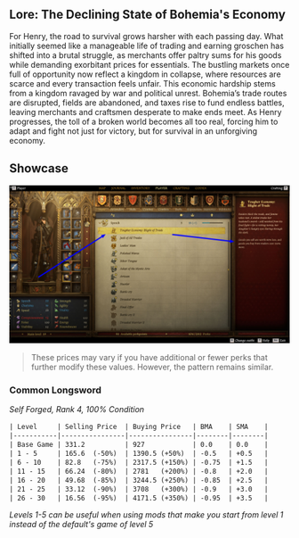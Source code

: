 ## Lore: The Declining State of Bohemia's Economy

For Henry, the road to survival grows harsher with each passing day. What initially seemed like a manageable life of trading and earning groschen has shifted into a brutal struggle, as merchants offer paltry sums for his goods while demanding exorbitant prices for essentials. The bustling markets once full of opportunity now reflect a kingdom in collapse, where resources are scarce and every transaction feels unfair. This economic hardship stems from a kingdom ravaged by war and political unrest. Bohemia’s trade routes are disrupted, fields are abandoned, and taxes rise to fund endless battles, leaving merchants and craftsmen desperate to make ends meet. As Henry progresses, the toll of a broken world becomes all too real, forcing him to adapt and fight not just for victory, but for survival in an unforgiving economy.

## Showcase

[![Showcase](https://github.com/rdok/kcd2_scaled_economy_hardship/blob/main/documentation/showcase.jpg?raw=true)](https://www.nexusmods.com/kingdomcomedeliverance2/mods/1326)


> These prices may vary if you have additional or fewer perks that further modify these values. However, the pattern remains similar.
### Common Longsword
*Self Forged, Rank 4, 100% Condition*

```text
| Level     | Selling Price  | Buying Price   | BMA    | SMA    |
|-----------|----------------|----------------|--------|--------|
| Base Game | 331.2          | 927            | 0.0    | 0.0    |
| 1 - 5     | 165.6  (-50%)  | 1390.5 (+50%)  | -0.5   | +0.5   |
| 6 - 10    | 82.8   (-75%)  | 2317.5 (+150%) | -0.75  | +1.5   |
| 11 - 15   | 66.24  (-80%)  | 2781   (+200%) | -0.8   | +2.0   |
| 16 - 20   | 49.68  (-85%)  | 3244.5 (+250%) | -0.85  | +2.5   |
| 21 - 25   | 33.12  (-90%)  | 3708   (+300%) | -0.9   | +3.0   |
| 26 - 30   | 16.56  (-95%)  | 4171.5 (+350%) | -0.95  | +3.5   |
```

*Levels 1-5 can be useful when using mods that make you start from level 1 instead of the default's game of level 5*
